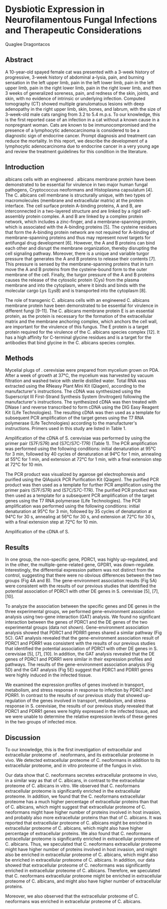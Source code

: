 # Dysbiotic Expression in Neurofilamentous Fungal Infections and Therapeutic Considerations
Quaglee Dragontacos


## Abstract
A 10-year-old spayed female cat was presented with a 3-week history of progressive, 3-week history of abdominal a-lysia, pain, and burning sensation in the left upper limb, pain in the left lower limb, pain in the left upper limb, pain in the right lower limb, pain in the right lower limb, and then 3 weeks of generalized soreness, pain, and redness of the skin, joints, and skin, with no evidence of intrinsic or underlying infection. Computed tomography (CT) showed multiple granulomatous lesions with deep adenopathy in the right upper limb, skin, bones, and labrum, with the size of 3-week-old male cats ranging from 3.2 to 5.4 m.p.s. To our knowledge, this is the first reported case of an infection in a cat without a known cause in a nonpregnant woman. Cats are known to be immunocompromised and the presence of a lymphocytic adenocarcinoma is considered to be a diagnostic sign of endocrine cancer. Prompt diagnosis and treatment can reduce the mortality. In this report, we describe the development of a lymphocytic adenocarcinoma due to endocrine cancer in a very young age and review the treatment guidelines for this condition in the literature.


## Introduction
albicans cells with an engineered . albicans membrane protein have been demonstrated to be essential for virulence in two major human fungal pathogens, Cryptococcus neoformans and Histoplasma capsulatum [4]. The C. albicans cell membrane is structurally unique, with two types of macromolecules (membrane and extracellular matrix) at the protein interface. The cell surface protein A-binding proteins, A and B, are interconnected in a two-layered structure and are linked by a rigid self-assembly protein complex. A and B are linked by a complex protein network, which includes a zinc-finger, and a membrane-spanning protein, which is associated with the A-binding proteins [5]. The cysteine residues that form the A-binding protein network are not required for A-binding of membrane-spanning proteins and thus may represent novel targets for antifungal drug development [6]. However, the A and B proteins can bind each other and disrupt the membrane organization, thereby disrupting the cell signaling pathway. Moreover, there is a unique and variable turgor pressure that generates the A and B proteins to release their contents [7]. This pressure is sensed by the membrane-spanning proteins that in turn move the A and B proteins from the cysteine-bound form to the outer membrane of the cell. Finally, the turgor pressure of the A and B proteins causes the release of the cytosolic protein (Cys) from the plasma membrane and into the cytoplasm, where it binds and binds with the molecular cargo Lys (LysB) and is transported into the cytoplasm [8].

The role of transgenic C. albicans cells with an engineered C. albicans membrane protein have been demonstrated to be essential for virulence in different fungi [9-11]. The C. albicans membrane protein E is an essential protein, as the protein is necessary for the formation of the extracellular matrix and the membrane anchoring complex, which anchors the cell wall, are important for the virulence of this fungus. The E protein is a target protein required for the virulence of the C. albicans species complex [12]. It has a high affinity for C-terminal glycine residues and is a target for the antibodies that bind glycine in the C. albicans species complex.


## Methods
Mycelial plugs of . cerevisiae were prepared from mycelium grown on PDA. After a week of growth at 37°C, the mycelium was harvested by vacuum filtration and washed twice with sterile distilled water. Total RNA was extracted using the RNeasy Plant Mini Kit (Qiagen), according to the manufacturer's instructions. The cDNA was synthesized using the Superscript III First-Strand Synthesis System (Invitrogen) following the manufacturer's instructions. The synthesized cDNA was then treated with DNase I and reverse transcribed to form cDNA using the DIG Easy Reagent Kit (Life Technologies). The resulting cDNA was then used as a template for subsequent PCR amplification of the target genes using the T7 RNA polymerase (Life Technologies) according to the manufacturer's instructions. Primers used in this study are listed in Table 1.

Amplification of the cDNA of S. cerevisiae was performed by using the primer pair (S7F/S7R) and (S7C/S7C-T7R) (Table 1). The PCR amplification was performed using the following conditions: initial denaturation at 95°C for 3 min, followed by 40 cycles of denaturation at 94°C for 1 min, annealing at 55°C for 1 min, and extension at 72°C for 1 min, with a final extension step at 72°C for 10 min.

The PCR product was visualized by agarose gel electrophoresis and purified using the QIAquick PCR Purification Kit (Qiagen). The purified PCR product was then used as a template for further PCR amplification using the primer pairs (S7F/S7R) and (S7C/S7C-T7R). The purified PCR product was then used as a template for a subsequent PCR amplification of the target genes using the T7 RNA polymerase (Life Technologies). The PCR amplification was performed using the following conditions: initial denaturation at 95°C for 3 min, followed by 35 cycles of denaturation at 94°C for 30 s, annealing at 56°C for 30 s, and extension at 72°C for 30 s, with a final extension step at 72°C for 10 min.

Amplification of the cDNA of S.


## Results
In one group, the non-specific gene, PDRC1, was highly up-regulated, and in the other, the multiple-gene-related gene, GPDR1, was down-regulate. Interestingly, the differential expression pattern was not distinct from the control, suggesting that there were no obvious differences between the two groups (Fig 4A and B). The gene-environment association results (Fig 5A) were consistent with the results of our previous studies that identified the potential association of PDRC1 with other DE genes in S. cerevisiae [5], [7], [10].

To analyze the association between the specific genes and DE genes in the three experimental groups, we performed gene-environment association analysis using two-gene interaction (GAT) analysis. We found no significant interaction between the genes of PDRC1 and the DE genes of the two experimental groups (data not shown). Gene-environment association analysis showed that PDRC1 and PDRR1 genes shared a similar pathway (Fig 5C). GAT analysis revealed that the gene-environment association result of PDRC1 and PDRR1 was consistent with the results of our previous studies that identified the potential association of PDRC1 with other DE genes in S. cerevisiae [5], [7], [10]. In addition, the GAT analysis revealed that the DE genes of PDRC1 and PDRR1 were similar in their expression profiles and pathways. The results of the gene-environment association analysis (Fig 5D) and the GAT analysis (Fig 5E) suggest that PDRC1 and PDRR1 genes were highly induced in the infected tissue.

We examined the expression profiles of genes involved in transport, metabolism, and stress response in response to infection by PDRC1 and PDRR1. In contrast to the results of our previous study that showed up-regulation of the genes involved in transport, metabolism, and stress response in S. cerevisiae, the results of our previous study revealed that PDRC1 and PDRR1 genes were highly expressed in the infected tissue, and we were unable to determine the relative expression levels of these genes in the two groups of infected mice.


## Discussion
To our knowledge, this is the first investigation of extracellular and extracellular proteome of . neoformans, and its extracellular proteome in vivo. We detected extracellular proteome of C. neoformans in addition to its extracellular proteome, and in vitro proteome of the fungus in vivo.

Our data show that C. neoformans secretes extracellular proteome in vivo, in a similar way as that of C. albicans, in contrast to the extracellular proteome of C. albicans in vitro. We observed that C. neoformans extracellular proteome is significantly enriched in the extracellular proteome. In addition, we found that the C. neoformans extracellular proteome has a much higher percentage of extracellular proteins than that of C. albicans, which might suggest that extracellular proteome of C. neoformans might have higher number of proteins involved in host invasion, and probably also more extracellular proteins than that of C. albicans. It was reported that extracellular proteome of C. albicans might be enriched in extracellular proteome of C. albicans, which might also have higher percentage of extracellular proteins. We also found that C. neoformans extracellular proteome is significantly enriched in extracellular proteome of C. albicans. Thus, we speculated that C. neoformans extracellular proteome might have higher number of proteins involved in host invasion, and might also be enriched in extracellular proteome of C. albicans, which might also be enriched in extracellular proteome of C. albicans. In addition, our data showed that extracellular proteome of C. neoformans was significantly enriched in extracellular proteome of C. albicans. Therefore, we speculated that C. neoformans extracellular proteome might be enriched in extracellular proteome of C. albicans, and might also have higher number of extracellular proteins.

Moreover, we also observed that the extracellular proteome of C. neoformans was enriched in extracellular proteome of C. albicans.

